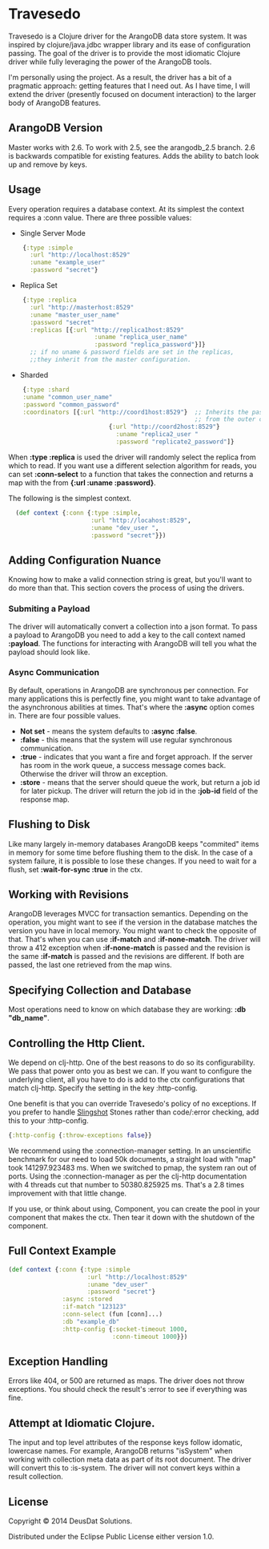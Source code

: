 # Travesedo

Travesedo is a Clojure driver for the ArangoDB data store system. It was 
inspired by clojure/java.jdbc wrapper library and its ease of configuration 
passing. The goal of the driver is to provide the most idiomatic Clojure driver 
while fully leveraging the power of the ArangoDB tools.

I'm personally using the project. As a result, the driver has a bit of a 
pragmatic approach: getting features that I need out.
As I have time, I will extend the driver (presently focused on document 
interaction) to the larger body of ArangoDB features.

## ArangoDB Version
Master works with 2.6. 
To work with 2.5, see the arangodb_2.5 branch. 
2.6 is backwards compatible for existing features. Adds the ability to batch
look up and remove by keys.

## Usage

Every operation requires a database context. At its simplest the context 
requires a :conn value. There are three possible values:
- Single Server Mode
```clojure
    {:type :simple
      :url "http://localhost:8529"
      :uname "example_user"
      :password "secret"}
```

- Replica Set
```clojure
    {:type :replica
      :url "http://masterhost:8529"
      :uname "master_user_name"
      :password "secret"
      :replicas [{:url "http://replica1host:8529"
                        :uname "replica_user_name"
                        :password "replica_password"}]}
      ;; if no uname & password fields are set in the replicas,
      ;;they inherit from the master configuration.
```

- Sharded
```clojure
    {:type :shard
    :uname "common_user_name"
    :password "common_password"
    :coordinators [{:url "http://coord1host:8529"}  ;; Inherits the password
                                                    ;; from the outer config.
                            {:url "http://coord2host:8529"}
                              :uname "replica2_user "
                              :password "replicate2_password"]}
```
When __:type :replica__ is used the driver will randomly select the replica 
from which to read. If you want use a different selection algorithm for reads, 
you can set __:conn-select__ to a function that takes the connection and returns
a map with the from __{:url :uname :password}__.

The following is the simplest context.
```clojure
  (def context {:conn {:type :simple,
  					   :url "http://locahost:8529",
  					   :uname "dev_user ",
  					   :password "secret"}})
```

## Adding Configuration Nuance
Knowing how to make a valid connection string is great, but you'll want to do 
more than that. This section covers the process of using the drivers.

### Submiting a Payload
The driver will automatically convert a collection into a json format. To pass 
a payload to ArangoDB you need to add a key to the call context named 
__:payload__. The functions for interacting with ArangoDB will tell you what the
payload should look like.

### Async Communication
By default, operations in ArangoDB are synchronous per connection. For many 
applications this is perfectly fine, you might want to take advantage of the 
asynchronous abilities at times. That's where the __:async__ option comes in.
There are four possible values.
* __Not set__ - means the system defaults to __:async :false__.
* __:false__ - this means that the system will use regular synchronous 
communication.
* __:true__ - indicates that you want a fire and forget approach. If the server 
has room in the work queue, a success message comes back. Otherwise the driver 
will throw an exception.
* __:store__ - means that the server should queue the work, but return a job id 
for later pickup. The driver will return the job id in the __:job-id__ field of 
the response map.

## Flushing to Disk
Like many largely in-memory databases ArangoDB keeps "commited" items in memory 
for some time before flushing them to the disk. In the case of a system failure,
it is possible to lose these changes. If you need to wait for a flush, set 
__:wait-for-sync :true__ in the ctx.

## Working with Revisions
ArangoDB leverages  MVCC  for transaction semantics. Depending on the operation,
you might want to see if the version in the database matches the version you 
have in local memory. You might want to check the opposite of that. That's when 
you can use __:if-match__ and __:if-none-match__. The driver will throw a 412 
exception when __:if-none-match__ is passed and the revision is the same 
__:if-match__ is passed and the revisions are different. If both are passed, 
the last one retrieved from the map wins.

## Specifying Collection and Database
Most operations need to know on which database they are working: __:db "db_name"__.

## Controlling the Http Client.
We depend on clj-http. One of the best reasons to do so its configurability.
We pass that power onto you as best we can. If you want to configure the 
underlying client, all you have to do is add to the ctx configurations that 
match clj-http. Specify the setting in the key :http-config.

One benefit is that you can override Travesedo's policy of no exceptions. If
you prefer to handle [Slingshot](https://github.com/scgilardi/slingshot) Stones
rather than code/:error checking, add this to your :http-config.

```clojure
{:http-config {:throw-exceptions false}}
```

We recommend using the :connection-manager setting. In an unscientific benchmark
for our need to load 50k documents, a straight load with "map" took 
141297.923483 ms. When we switched to pmap, the system ran out of ports. Using
the :connection-manager as per the clj-http documentation with 4 threads cut
that number to 50380.825925 ms. That's a 2.8 times improvement with that little 
change. 

If you use, or think about using, Component, you can create the pool in your 
component that makes the ctx. Then tear it down with the shutdown of the 
component.


## Full Context Example
```clojure
(def context {:conn {:type :simple
                      :url "http://localhost:8529"
                      :uname "dev_user"
                      :password "secret"}
               :async :stored
               :if-match "123123"
               :conn-select (fun [conn]...)
               :db "example_db"
               :http-config {:socket-timeout 1000,
               			     :conn-timeout 1000}})
```

## Exception Handling
Errors like 404, or 500 are returned as maps. The driver does not throw 
exceptions. You should check the result's :error to see if everything was fine.

## Attempt at Idiomatic Clojure.
The input and top level attributes of the response keys follow idomatic,
lowercase names. For example, ArangoDB returns "isSystem" when working with 
collection meta data as part of its root document. The driver will convert this
to :is-system. The driver will not convert keys within a result collection. 

## License

Copyright © 2014 DeusDat Solutions.

Distributed under the Eclipse Public License either version 1.0.
